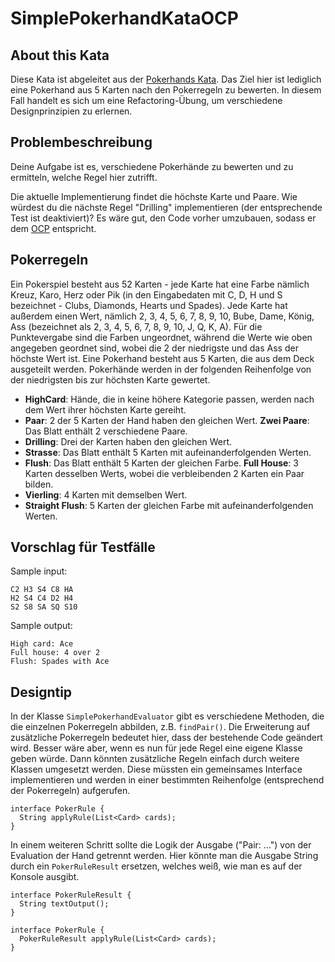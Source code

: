 # SimplePokerhandKataOCP

## About this Kata

Diese Kata ist abgeleitet aus der [Pokerhands Kata](https://codingdojo.org/kata/PokerHands/). Das Ziel hier ist lediglich eine Pokerhand aus 5 Karten nach den Pokerregeln zu bewerten.
In diesem Fall handelt es sich um eine Refactoring-Übung, um verschiedene Designprinzipien zu erlernen. 

## Problembeschreibung
Deine Aufgabe ist es, verschiedene Pokerhände zu bewerten und zu ermitteln, welche Regel hier zutrifft.

Die aktuelle Implementierung findet die höchste Karte und Paare. Wie würdest du die nächste Regel "Drilling" implementieren (der entsprechende Test ist deaktiviert)?
Es wäre gut, den Code vorher umzubauen, sodass er dem [OCP](https://de.wikipedia.org/wiki/Open-Closed-Prinzip) entspricht.

## Pokerregeln

Ein Pokerspiel besteht aus 52 Karten - jede Karte hat eine Farbe nämlich Kreuz, Karo, Herz oder Pik (in den Eingabedaten mit C, D, H und S bezeichnet - Clubs, Diamonds, Hearts und Spades). Jede Karte hat außerdem einen Wert, nämlich 2, 3, 4, 5, 6, 7, 8, 9, 10, Bube, Dame, König, Ass (bezeichnet als 2, 3, 4, 5, 6, 7, 8, 9, 10, J, Q, K, A). Für die Punktevergabe sind die Farben ungeordnet, während die Werte wie oben angegeben geordnet sind, wobei die 2 der niedrigste und das Ass der höchste Wert ist.
Eine Pokerhand besteht aus 5 Karten, die aus dem Deck ausgeteilt werden. Pokerhände werden in der folgenden Reihenfolge von der niedrigsten bis zur höchsten Karte gewertet.

* **HighCard**: Hände, die in keine höhere Kategorie passen, werden nach dem Wert ihrer höchsten Karte gereiht.
* **Paar**: 2 der 5 Karten der Hand haben den gleichen Wert.
  **Zwei Paare**: Das Blatt enthält 2 verschiedene Paare.
* **Drilling**: Drei der Karten haben den gleichen Wert.
* **Strasse**: Das Blatt enthält 5 Karten mit aufeinanderfolgenden Werten.
* **Flush**: Das Blatt enthält 5 Karten der gleichen Farbe.
  **Full House**: 3 Karten desselben Werts, wobei die verbleibenden 2 Karten ein Paar bilden.
* **Vierling**: 4 Karten mit demselben Wert.
* **Straight Flush**: 5 Karten der gleichen Farbe mit aufeinanderfolgenden Werten.

## Vorschlag für Testfälle

Sample input:

```
C2 H3 S4 C8 HA
H2 S4 C4 D2 H4
S2 S8 SA SQ S10
```

Sample output:

```
High card: Ace 
Full house: 4 over 2 
Flush: Spades with Ace
```

## Designtip

In der Klasse `SimplePokerhandEvaluator` gibt es verschiedene Methoden, die die einzelnen Pokerregeln abbilden, z.B. `findPair()`.
Die Erweiterung auf zusätzliche Pokerregeln bedeutet hier, dass der bestehende Code geändert wird. Besser wäre aber, wenn es nun für jede
Regel eine eigene Klasse geben würde. Dann könnten zusätzliche Regeln einfach durch weitere Klassen umgesetzt werden.
Diese müssten ein gemeinsames Interface implementieren und werden in einer bestimmten Reihenfolge (entsprechend der Pokerregeln) aufgerufen.

```
interface PokerRule {
  String applyRule(List<Card> cards);
}
```

In einem weiteren Schritt sollte die Logik der Ausgabe ("Pair: ...") von der Evaluation der Hand getrennt werden. Hier könnte man
die Ausgabe String durch ein `PokerRuleResult` ersetzen, welches weiß, wie man es auf der Konsole ausgibt.

```
interface PokerRuleResult {
  String textOutput();
}

interface PokerRule {
  PokerRuleResult applyRule(List<Card> cards);
}
```